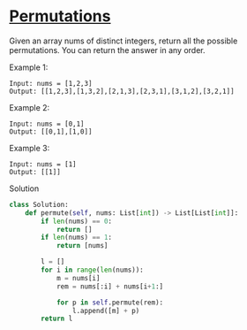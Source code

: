 # [Permutations](https://leetcode.com/problems/permutations/)

Given an array nums of distinct integers, return all the possible permutations. You can return the answer in any order.

Example 1:
```
Input: nums = [1,2,3]
Output: [[1,2,3],[1,3,2],[2,1,3],[2,3,1],[3,1,2],[3,2,1]]
```
Example 2:
```
Input: nums = [0,1]
Output: [[0,1],[1,0]]
```
Example 3:
```
Input: nums = [1]
Output: [[1]]
```
Solution
```python
class Solution:
    def permute(self, nums: List[int]) -> List[List[int]]:
        if len(nums) == 0:
            return []
        if len(nums) == 1:
            return [nums]

        l = []
        for i in range(len(nums)):
            m = nums[i]
            rem = nums[:i] + nums[i+1:]

            for p in self.permute(rem):
                l.append([m] + p)
        return l
```